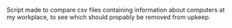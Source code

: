 Script made to compare csv files containing information about computers at my workplace, to see which should propably be removed from upkeep.
